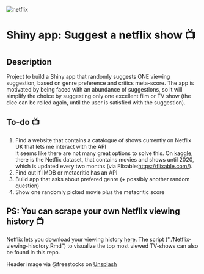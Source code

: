 ![netflix](https://images.unsplash.com/photo-1522869635100-9f4c5e86aa37?ixlib=rb-1.2.1&ixid=eyJhcHBfaWQiOjEyMDd9&auto=format&fit=crop&w=1050&q=80)  

# Shiny app: Suggest a netflix show :tv:

## Description
Project to build a Shiny app that randomly suggests ONE viewing suggestion, based on genre preference and critics meta-score. The app is motivated by being faced with an abundance of suggestions, so it will simplify the choice by suggesting only one excellent film or TV show (the dice can be rolled again, until the user is satisfied with the suggestion).  

## To-do :tv:

1. Find a website that contains a catalogue of shows currently on Netflix UK that lets me interact with the API  
It seems like there are not many great options to solve this. On [kaggle](https://www.kaggle.com/shivamb/netflix-shows), there is the Netflix dataset, that contains movies and shows until 2020, which is updated every two months (via Flixable:https://flixable.com/).  
2. Find out if IMDB or metacritic has an API
3. Build app that asks about prefered genre (+ possibly another random question)
4. Show one randomly picked movie plus the metacritic score

## PS: You can scrape your own Netflix viewing history :tv:

Netflix lets you download your viewing history [here](https://www.netflix.com/ViewingActivity). The script ("./Netflix-viewing-hisotory.Rmd") to visualize the top most viewed TV-shows can also be found in this repo.  

Header image via @freestocks on [Unsplash](https://unsplash.com/photos/11SgH7U6TmI)
